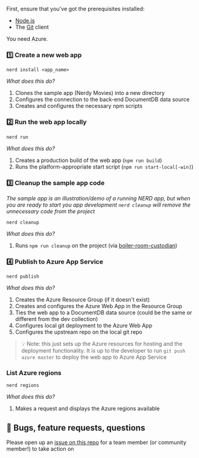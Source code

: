

First, ensure that you've got the prerequisites installed:

* [Node.js](https://nodejs.org/)
* The [Git](https://git-scm.com/) client

You need Azure.

### :one: Create a new web app

```
nerd install <app_name>
```

*What does this do?*
 1. Clones the sample app (Nerdy Movies) into a new directory
 2. Configures the connection to the back-end DocumentDB data source
 3. Creates and configures the necessary npm scripts

### :two: Run the web app locally

 ```
nerd run
 ```

*What does this do?*
 1. Creates a production build of the web app (`npm run build`)
 2. Runs the platform-appropriate start script (`npm run start-local[-win]`)

### :three: Cleanup the sample app code

*The sample app is an illustration/demo of a running NERD app, but when you are ready to start you app development `nerd cleanup` will remove the unnecessary code from the project*

```
nerd cleanup
```

*What does this do?*
 1. Runs `npm run cleanup` on the project (via [boiler-room-custodian](https://github.com/tstringer/boiler-room-custodian))

### :four: Publish to Azure App Service

```
nerd publish
```

*What does this do?*
 1. Creates the Azure Resource Group (if it doesn't exist)
 2. Creates and configures the Azure Web App in the Resource Group
 3. Ties the web app to a DocumentDB data source (could be the same or different from the dev collection)
 4. Configures local git deployment to the Azure Web App
 5. Configures the upstream repo on the local git repo

> :bulb: Note: this just sets up the Azure resources for hosting and the deployment functionality. It is up to the developer to run `git push azure master` to deploy the web app to Azure App Service

### List Azure regions

```
nerd regions
```

*What does this do?*
 1. Makes a request and displays the Azure regions available

## :bug: Bugs, feature requests, questions

Please open up an [issue on this repo](https://github.com/NERDStack/nerd-cli/issues) for a team member (or community member!) to take action on